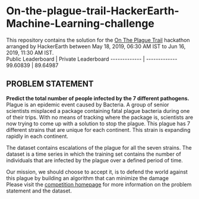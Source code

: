 # On-the-plague-trail-HackerEarth-Machine-Learning-challenge
This repository contains the solution for the [On The Plague Trail](https://www.hackerearth.com/challenges/competitive/on-the-plague-trail-hackerearth-machine-learning-challenge/) hackathon arranged by HackerEarth between May 18, 2019, 06:30 AM IST to Jun 16, 2019, 11:30 AM IST.  
Public Leaderboard  | Private Leaderboard
------------- | -------------
99.60839  | 89.64987

## PROBLEM STATEMENT ##
**Predict the total number of people infected by the 7 different pathogens.**
Plague is an epidemic event caused by Bacteria. A group of senior scientists misplaced a package containing fatal plague bacteria during one of their trips. With no means of tracking where the package is, scientists are now trying to come up with a solution to stop the plague. This plague has 7 different strains that are unique for each continent. This strain is expanding rapidly in each continent.

The dataset contains escalations of the plague for all the seven strains. The dataset is a time series in which the training set contains the number of individuals that are infected by the plague over a defined period of time.

Our mission, we should choose to accept it, is to defend the world against this plague by building an algorithm that can minimize the damage  
Please visit the [competition homepage](https://www.hackerearth.com/challenges/competitive/on-the-plague-trail-hackerearth-machine-learning-challenge/) for more information on the problem statement and the dataset.
